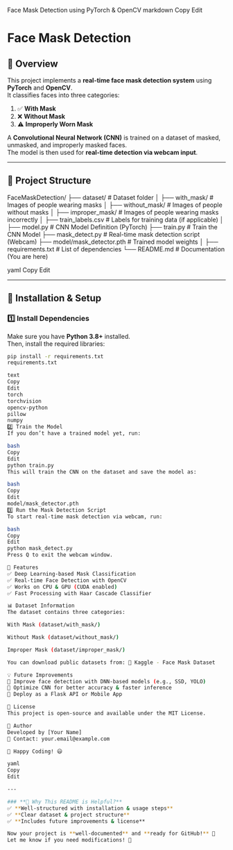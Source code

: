 Face Mask Detection using PyTorch & OpenCV
markdown
Copy
Edit
# Face Mask Detection

## 📌 Overview
This project implements a **real-time face mask detection system** using **PyTorch** and **OpenCV**.  
It classifies faces into three categories:
1. ✅ **With Mask**
2. ❌ **Without Mask**
3. ⚠ **Improperly Worn Mask**  

A **Convolutional Neural Network (CNN)** is trained on a dataset of masked, unmasked, and improperly masked faces.  
The model is then used for **real-time detection via webcam input**.

---

## 📂 Project Structure
FaceMaskDetection/ ├── dataset/ # Dataset folder │ ├── with_mask/ # Images of people wearing masks │ ├── without_mask/ # Images of people without masks │ ├── improper_mask/ # Images of people wearing masks incorrectly │ ├── train_labels.csv # Labels for training data (if applicable) │ ├── model.py # CNN Model Definition (PyTorch) ├── train.py # Train the CNN Model ├── mask_detect.py # Real-time mask detection script (Webcam) ├── model/mask_detector.pth # Trained model weights │ ├── requirements.txt # List of dependencies └── README.md # Documentation (You are here)

yaml
Copy
Edit

---

## 🔧 Installation & Setup

### **1️⃣ Install Dependencies**
Make sure you have **Python 3.8+** installed.  
Then, install the required libraries:
```bash
pip install -r requirements.txt
requirements.txt

text
Copy
Edit
torch
torchvision
opencv-python
pillow
numpy
2️⃣ Train the Model
If you don’t have a trained model yet, run:

bash
Copy
Edit
python train.py
This will train the CNN on the dataset and save the model as:

bash
Copy
Edit
model/mask_detector.pth
3️⃣ Run the Mask Detection Script
To start real-time mask detection via webcam, run:

bash
Copy
Edit
python mask_detect.py
Press Q to exit the webcam window.

🎯 Features
✅ Deep Learning-based Mask Classification
✅ Real-time Face Detection with OpenCV
✅ Works on CPU & GPU (CUDA enabled)
✅ Fast Processing with Haar Cascade Classifier

📊 Dataset Information
The dataset contains three categories:

With Mask (dataset/with_mask/)

Without Mask (dataset/without_mask/)

Improper Mask (dataset/improper_mask/)

You can download public datasets from: 🔗 Kaggle - Face Mask Dataset

💡 Future Improvements
🔹 Improve face detection with DNN-based models (e.g., SSD, YOLO)
🔹 Optimize CNN for better accuracy & faster inference
🔹 Deploy as a Flask API or Mobile App

📌 License
This project is open-source and available under the MIT License.

📝 Author
Developed by [Your Name]
📧 Contact: your.email@example.com

🚀 Happy Coding! 😃

yaml
Copy
Edit

---

### **🎯 Why This README is Helpful?**
✅ **Well-structured with installation & usage steps**  
✅ **Clear dataset & project structure**  
✅ **Includes future improvements & license**  

Now your project is **well-documented** and **ready for GitHub!** 🚀  
Let me know if you need modifications! 🎯







